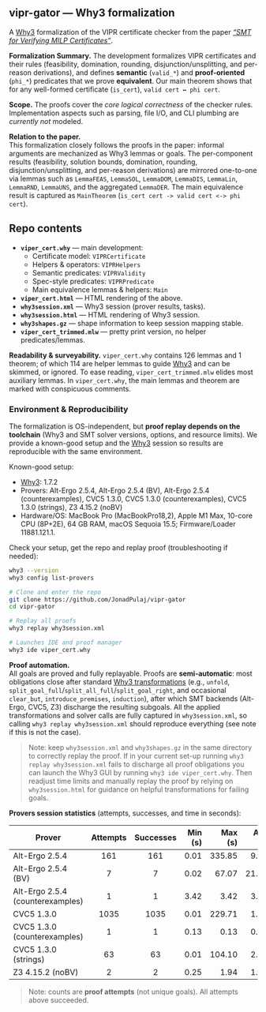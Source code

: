 ## vipr-gator — Why3 formalization

A [Why3](https://www.why3.org/) formalization of the VIPR certificate checker from the paper [*“SMT for Verifying MILP Certificates”*](https://arxiv.org/pdf/2312.10420). 

**Formalization Summary.**
The development formalizes VIPR certificates and their rules (feasibility, domination, rounding, disjunction/unsplitting, and per-reason derivations), and defines **semantic** (`valid_*`) and **proof-oriented** (`phi_*`) predicates that we prove **equivalent**. Our main theorem shows that for any well-formed certificate (`is_cert`), `valid cert ↔ phi cert`. 

**Scope.** 
The proofs cover the *core logical correctness* of the checker rules. Implementation aspects such as parsing, file I/O, and CLI plumbing are *currently not* modeled.

**Relation to the paper.**  
This formalization closely follows the proofs in the paper: informal arguments are mechanized as Why3 lemmas or goals. The per-component results (feasibility, solution bounds, domination, rounding, disjunction/unsplitting, and per-reason derivations) are mirrored one-to-one via lemmas such as `LemmaFEAS`, `LemmaSOL`, `LemmaDOM`, `LemmaDIS`, `LemmaLin`, `LemmaRND`, `LemmaUNS`, and the aggregated `LemmaDER`. The main equivalence result is captured as `MainTheorem` (`is_cert cert -> valid cert <-> phi cert`).

## Repo contents

- **`viper_cert.why`** — main development:
  - Certificate model: `VIPRCertificate`
  - Helpers & operators: `VIPRHelpers`
  - Semantic predicates: `VIPRValidity`
  - Spec-style predicates: `VIPRPredicate`
  - Main equivalence lemmas & helpers: `Main`
- **`viper_cert.html`** — HTML rendering of the above.
- **`why3session.xml`** — Why3 session (prover results, tasks).
- **`why3session.html`** — HTML rendering of Why3 session.
- **`why3shapes.gz`** — shape information to keep session mapping stable.
- **`viper_cert_trimmed.mlw`** — pretty print version, no helper predicates/lemmas.

**Readability & surveyability.**
`viper_cert.why` contains 126 lemmas and 1 theorem; of which 114 are helper lemmas to guide [Why3](https://www.why3.org/) and can be skimmed, or ignored. To ease reading, `viper_cert_trimmed.mlw` elides most auxiliary lemmas. In `viper_cert.why`, the main lemmas and theorem are marked with conspicuous comments.

### Environment & Reproducibility

The formalization is OS-independent, but **proof replay depends on the toolchain** (Why3 and SMT solver versions, options, and resource limits). We provide a known-good setup and the [Why3](https://www.why3.org/) session so results are reproducible with the same environment.

Known-good setup:
- [Why3](https://www.why3.org/doc/install.html): 1.7.2
- Provers: Alt-Ergo 2.5.4, Alt-Ergo 2.5.4 (BV), Alt-Ergo 2.5.4 (counterexamples), CVC5 1.3.0, CVC5 1.3.0 (counterexamples), CVC5 1.3.0 (strings), Z3 4.15.2 (noBV)
- Hardware/OS: MacBook Pro (MacBookPro18,2), Apple M1 Max, 10-core CPU (8P+2E), 64 GB RAM, macOS Sequoia 15.5; Firmware/Loader 11881.121.1.


Check your setup, get the repo and replay proof (troubleshooting if needed):
```bash
why3 --version
why3 config list-provers

# Clone and enter the repo
git clone https://github.com/JonadPulaj/vipr-gator 
cd vipr-gator

# Replay all proofs 
why3 replay why3session.xml

# Launches IDE and proof manager
why3 ide viper_cert.why

```
**Proof automation.**  
All goals are proved and fully replayable. Proofs are **semi-automatic**: most obligations close after standard [Why3 transformations](https://www.why3.org/doc/technical.html) (e.g., `unfold`, `split_goal_full`/`split_all_full`/`split_goal_right`, and occasional `clear_but`, `introduce_premises`, `induction`), after which SMT backends (Alt-Ergo, CVC5, Z3) discharge the resulting subgoals. All the applied transformations and solver calls are fully captured in `why3session.xml`, so calling `why3 replay why3session.xml` should reproduce everything (see note if this is not the case).
> Note: keep `why3session.xml` and `why3shapes.gz` in the same directory to correctly replay the proof. If in your current set-up running `why3 replay why3session.xml` fails to discharge all proof obligations you can launch the Why3 GUI by running `why3 ide viper_cert.why`. Then readjust time limits and manually replay the proof by relying on `why3session.html` for guidance on helpful transformations for failing goals.

**Provers session statistics** (attempts, successes, and time in seconds):

| Prover                           | Attempts | Successes | Min (s) | Max (s) | Avg (s) |
| -------------------------------- | :------: | :-------: | ------: | ------: | ------: |
| Alt-Ergo 2.5.4                   |    161   |    161    |    0.01 |  335.85 |    9.33 |
| Alt-Ergo 2.5.4 (BV)              |     7    |     7     |    0.02 |   67.07 |   21.68 |
| Alt-Ergo 2.5.4 (counterexamples) |     1    |     1     |    3.42 |    3.42 |    3.42 |
| CVC5 1.3.0                       |   1035   |    1035   |    0.01 |  229.71 |    1.57 |
| CVC5 1.3.0 (counterexamples)     |     1    |     1     |    0.13 |    0.13 |    0.13 |
| CVC5 1.3.0 (strings)             |    63    |     63    |    0.01 |  104.10 |    2.22 |
| Z3 4.15.2 (noBV)                 |     2    |     2     |    0.25 |    1.94 |    1.10 |

> Note: counts are **proof attempts** (not unique goals). All attempts above succeeded.
